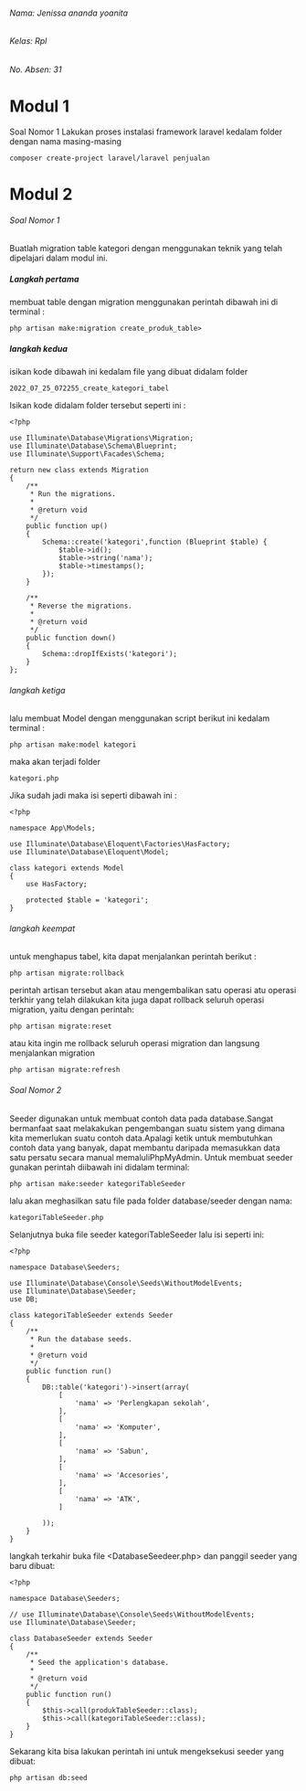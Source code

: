 ###### Nama: Jenissa ananda yoanita
###### Kelas: Rpl
###### No. Absen: 31

# Modul 1

Soal Nomor 1
Lakukan proses instalasi framework laravel kedalam folder dengan nama masing-masing 

```
composer create-project laravel/laravel penjualan
```


# Modul 2 

###### Soal Nomor 1
Buatlah migration table kategori dengan menggunakan teknik yang telah dipelajari dalam modul ini.

##### Langkah pertama
membuat table dengan migration menggunakan perintah dibawah ini di terminal : 
```
php artisan make:migration create_produk_table>
```

##### langkah kedua 
isikan kode dibawah ini kedalam file yang dibuat  didalam folder
```
2022_07_25_072255_create_kategori_tabel
```
Isikan kode didalam folder tersebut seperti ini :
```
<?php

use Illuminate\Database\Migrations\Migration;
use Illuminate\Database\Schema\Blueprint;
use Illuminate\Support\Facades\Schema;

return new class extends Migration
{
    /**
     * Run the migrations.
     *
     * @return void
     */
    public function up()
    {
        Schema::create('kategori',function (Blueprint $table) {
            $table->id();
            $table->string('nama');
            $table->timestamps();
        });
    }

    /**
     * Reverse the migrations.
     *
     * @return void
     */
    public function down()
    {
        Schema::dropIfExists('kategori');
    }
};
```
###### langkah ketiga 
lalu membuat Model dengan menggunakan script berikut ini kedalam terminal :
```
php artisan make:model kategori
```
maka akan terjadi folder
```
kategori.php
```
Jika sudah jadi maka isi seperti dibawah ini : 
```
<?php

namespace App\Models;

use Illuminate\Database\Eloquent\Factories\HasFactory;
use Illuminate\Database\Eloquent\Model;

class kategori extends Model
{
    use HasFactory;

    protected $table = 'kategori';
}

``` 

###### langkah keempat 
untuk menghapus tabel, kita dapat menjalankan perintah berikut :
```
php artisan migrate:rollback
```
perintah artisan tersebut akan atau mengembalikan satu operasi atu operasi terkhir yang telah dilakukan 
kita juga dapat rollback seluruh operasi migration, yaitu dengan perintah:
```
php artisan migrate:reset
```
atau kita ingin me rollback seluruh operasi migration dan langsung menjalankan migration 
```
php artisan migrate:refresh
```
###### Soal Nomor 2
Seeder digunakan untuk membuat contoh data pada database.Sangat bermanfaat saat melakakukan pengembangan suatu sistem yang dimana kita memerlukan suatu contoh data.Apalagi ketik untuk membutuhkan contoh data yang banyak, dapat membantu daripada memasukkan data satu persatu secara manual memaluliPhpMyAdmin. Untuk membuat seeder gunakan perintah diibawah ini didalam terminal: 
```
php artisan make:seeder kategoriTableSeeder
```
lalu akan meghasilkan satu file pada folder database/seeder dengan nama:
```
kategoriTableSeeder.php
```
Selanjutnya buka file seeder kategoriTableSeeder lalu isi seperti ini:
```
<?php

namespace Database\Seeders;

use Illuminate\Database\Console\Seeds\WithoutModelEvents;
use Illuminate\Database\Seeder;
use DB;

class kategoriTableSeeder extends Seeder
{
    /**
     * Run the database seeds.
     *
     * @return void
     */
    public function run()
    {
        DB::table('kategori')->insert(array(
            [
                'nama' => 'Perlengkapan sekolah',
            ],
            [
                'nama' => 'Komputer',
            ],
            [
                'nama' => 'Sabun',
            ],
            [
                'nama' => 'Accesories',
            ],
            [
                'nama' => 'ATK',
            ]
            
        ));   
    }
}
```
langkah terkahir buka file <DatabaseSeedeer.php> dan panggil seeder yang baru dibuat:
```
<?php

namespace Database\Seeders;

// use Illuminate\Database\Console\Seeds\WithoutModelEvents;
use Illuminate\Database\Seeder;

class DatabaseSeeder extends Seeder
{
    /**
     * Seed the application's database.
     *
     * @return void
     */
    public function run()
    {
        $this->call(produkTableSeeder::class);
        $this->call(kategoriTableSeeder::class);
    }
}
```
Sekarang kita bisa lakukan perintah ini untuk mengeksekusi seeder yang dibuat: 
```
php artisan db:seed
```

